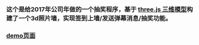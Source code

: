 ### 这个是给2017年公司年做的一个抽奖程序，基于 [three.js 三维模型](https://threejs.org/examples/#css3d_periodictable)构建了一个3d照片墙，实现签到上墙/发送弹幕消息/抽奖功能。
### [demo页面](https://jiafengz.github.io/work-summary/drawPrize/src/app.html)
